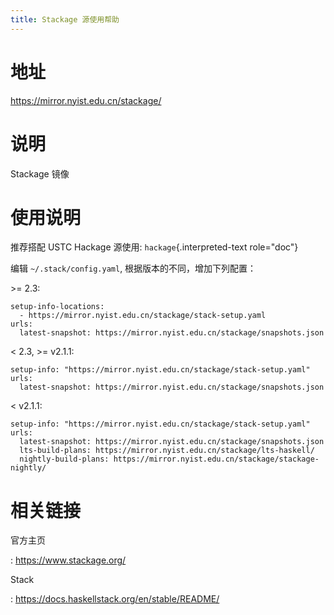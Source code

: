 ```yaml
---
title: Stackage 源使用帮助
---
```


地址
====

<https://mirror.nyist.edu.cn/stackage/>

说明
====

Stackage 镜像

使用说明
========

推荐搭配 USTC Hackage 源使用: `hackage`{.interpreted-text role="doc"}

编辑 `~/.stack/config.yaml`, 根据版本的不同，增加下列配置：

\>= 2.3:

    setup-info-locations:
      - https://mirror.nyist.edu.cn/stackage/stack-setup.yaml
    urls:
      latest-snapshot: https://mirror.nyist.edu.cn/stackage/snapshots.json

\< 2.3, \>= v2.1.1:

    setup-info: "https://mirror.nyist.edu.cn/stackage/stack-setup.yaml"
    urls:
      latest-snapshot: https://mirror.nyist.edu.cn/stackage/snapshots.json

\< v2.1.1:

    setup-info: "https://mirror.nyist.edu.cn/stackage/stack-setup.yaml"
    urls:
      latest-snapshot: https://mirror.nyist.edu.cn/stackage/snapshots.json
      lts-build-plans: https://mirror.nyist.edu.cn/stackage/lts-haskell/
      nightly-build-plans: https://mirror.nyist.edu.cn/stackage/stackage-nightly/

相关链接
========

官方主页

:   <https://www.stackage.org/>

Stack

:   <https://docs.haskellstack.org/en/stable/README/>
